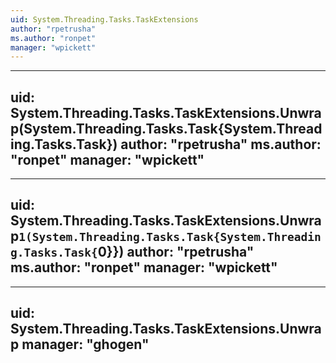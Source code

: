 ```yaml
---
uid: System.Threading.Tasks.TaskExtensions
author: "rpetrusha"
ms.author: "ronpet"
manager: "wpickett"
---
```


---
uid: System.Threading.Tasks.TaskExtensions.Unwrap(System.Threading.Tasks.Task{System.Threading.Tasks.Task})
author: "rpetrusha"
ms.author: "ronpet"
manager: "wpickett"
---

---
uid: System.Threading.Tasks.TaskExtensions.Unwrap``1(System.Threading.Tasks.Task{System.Threading.Tasks.Task{``0}})
author: "rpetrusha"
ms.author: "ronpet"
manager: "wpickett"
---

---
uid: System.Threading.Tasks.TaskExtensions.Unwrap
manager: "ghogen"
---
